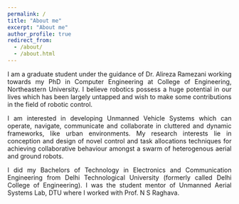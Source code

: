 ```yaml
---
permalink: /
title: "About me"
excerpt: "About me"
author_profile: true
redirect_from: 
  - /about/
  - /about.html
---
```

<div style="text-align: justify"><p>I am a graduate student under the guidance of Dr. Alireza Ramezani working towards my PhD in Computer Engineering at College of Engineering, Northeastern University. I believe robotics possess a huge potential in our lives which has been largely untapped and wish to make some contributions in the field of robotic control.</p>

<p>I am interested in developing Unmanned Vehicle Systems which can operate, navigate, communicate and collaborate in cluttered and dynamic frameworks, like urban environments. My research interests lie in conception and design of novel control and task allocations techniques for achieving collaborative behaviour amongst a swarm of heterogenous aerial and ground robots.</p>
<p>I did my Bachelors of Technology in Electronics and Communication Engineering from Delhi Technological University (formerly called Delhi College of Engineering). I was the student mentor of Unmanned Aerial Systems Lab, DTU where I worked with Prof. N S Raghava.</p> </div>